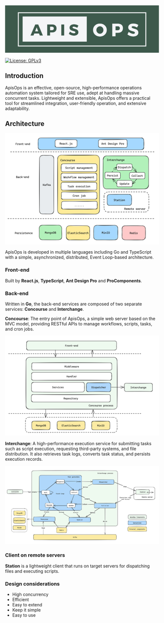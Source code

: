 ![Logo](docs/pictures/logo.png)

[![License: GPLv3](https://img.shields.io/badge/License-GPLv3-green.svg)](https://www.gnu.org/licenses/gpl-3.0.en.html)

## Introduction

ApisOps is an effective, open-source, high-performance operations automation system tailored for SRE use, adept at handling massive concurrent tasks. Lightweight and extensible, ApisOps offers a practical tool for streamlined integration, user-friendly operation, and extensive adaptability.

## Architecture

![Architecture of ApisOps](docs/pictures/architecture.png)

ApisOps is developed in multiple languages including Go and TypeScript with a simple, asynchronized, distributed, Event Loop-based architecture.

### Front-end

Built by **React.js**, **TypeScript**, **Ant Design Pro** and **ProComponents**.

### Back-end

Written in **Go**, the back-end services are composed of two separate services: **Concourse** and **Interchange**.

**Concourse**: The entry point of ApisOps, a simple web server based on the MVC model, providing RESTful APIs to manage workflows, scripts, tasks, and cron jobs.

![Architecture of Concourse](docs/pictures/architecture_of_Concourse.png)

**Interchange**: A high-performance execution service for submitting tasks such as script execution, requesting third-party systems, and file distribution. It also retrieves task logs, converts task status, and persists execution records.

![Architecture of Interchange](docs/pictures/architecture_of_Interchange.png)

### Client on remote servers

**Station** is a lightweight client that runs on target servers for dispatching files and executing scripts.

### Design considerations

- High concurrency
- Efficient
- Easy to extend
- Keep it simple
- Easy to use
